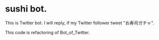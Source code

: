 # sushi bot.

This is Twitter bot.
I will reply, if my Twitter follower tweet "お寿司ガチャ".

This code is refactoring of Bot_of_Twitter.